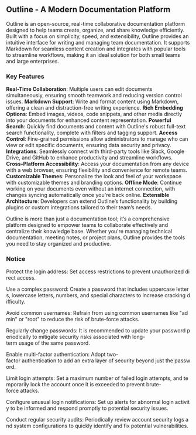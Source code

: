 ## Outline - A Modern Documentation Platform

Outline is an open-source, real-time collaborative documentation platform designed to help teams create, organize, and share knowledge efficiently. Built with a focus on simplicity, speed, and extensibility, Outline provides an intuitive interface for writing and managing team documentation. It supports Markdown for seamless content creation and integrates with popular tools to streamline workflows, making it an ideal solution for both small teams and large enterprises.

### Key Features

**Real-Time Collaboration**: Multiple users can edit documents simultaneously, ensuring smooth teamwork and reducing version control issues.
**Markdown Support**: Write and format content using Markdown, offering a clean and distraction-free writing experience.
**Rich Embedding Options**: Embed images, videos, code snippets, and other media directly into your documents for enhanced content representation.
**Powerful Search**: Quickly find documents and content with Outline's robust full-text search functionality, complete with filters and tagging support.
**Access Control**: Fine-grained permissions allow administrators to manage who can view or edit specific documents, ensuring data security and privacy.
**Integrations**: Seamlessly connect with third-party tools like Slack, Google Drive, and GitHub to enhance productivity and streamline workflows.
**Cross-Platform Accessibility**: Access your documentation from any device with a web browser, ensuring flexibility and convenience for remote teams.
**Customizable Themes**: Personalize the look and feel of your workspace with customizable themes and branding options.
**Offline Mode**: Continue working on your documents even without an internet connection, with changes syncing automatically once you're back online.
**Extensible Architecture**: Developers can extend Outline’s functionality by building plugins or custom integrations tailored to their team’s needs.

Outline is more than just a documentation tool; it’s a comprehensive platform designed to empower teams to collaborate effectively and centralize their knowledge base. Whether you're managing technical documentation, meeting notes, or project plans, Outline provides the tools you need to stay organized and productive.

### Notice

Protect the login address: Set access restrictions to prevent unauthorized direct access.
    
Use a complex password: Create a password that includes uppercase letters, lowercase letters, numbers, and special characters to increase cracking difficulty.
    
Avoid common usernames: Refrain from using common usernames like "admin" or "root" to reduce the risk of brute-force attacks.
    
Regularly change passwords: It is recommended to update your password periodically to mitigate security risks associated with long-term usage of the same password.
    
Enable multi-factor authentication: Adopt two-factor authentication to add an extra layer of security beyond just the password.
    
Limit login attempts: Set a maximum number of failed login attempts, and temporarily lock the account once it is exceeded to prevent brute-force attacks.
    
Configure unusual login notifications: Set up alerts for abnormal login activity to be informed and respond promptly to potential security issues.
    
Conduct regular security audits: Periodically review account security logs and system configurations to quickly identify and fix potential vulnerabilities.
        